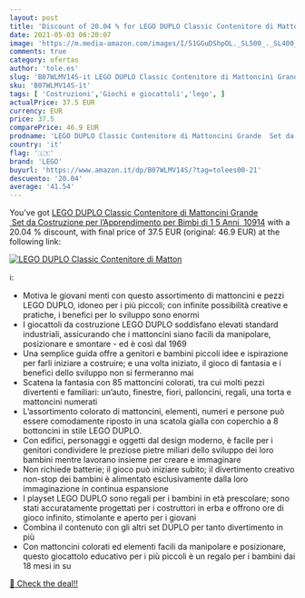 ```yaml
---
layout: post
title: 'Discount of 20.04 % for LEGO DUPLO Classic Contenitore di Matton'
date: 2021-05-03 06:20:07
image: 'https://m.media-amazon.com/images/I/51GGuDShpOL._SL500_._SL400_.jpg'
comments: true
category: ofertas
author: 'tole.es'
slug: 'B07WLMV14S-it LEGO DUPLO Classic Contenitore di Mattoncini Grande Set da...'
sku: 'B07WLMV14S-it'
tags: [ 'Costruzioni','Giochi e giocattoli','lego', ]
actualPrice: 37.5 EUR
currency: EUR
price: 37.5
comparePrice: 46.9 EUR
prodname: 'LEGO DUPLO Classic Contenitore di Mattoncini Grande  Set da Costruzione per l’Apprendimento per Bimbi di 1 5 Anni  10914'
country: 'it'
flag: '🇮🇹'
brand: 'LEGO'
buyurl: 'https://www.amazon.it/dp/B07WLMV14S/?tag=tolees00-21'
descuento: '20.04'
average: '41.54'
---
```


You've got [LEGO DUPLO Classic Contenitore di Mattoncini Grande  Set da Costruzione per l’Apprendimento per Bimbi di 1 5 Anni  10914](https://www.amazon.it/dp/B07WLMV14S/?tag=tolees00-21) with a  20.04 % discount, with final price of 37.5 EUR (original: 46.9 EUR) at the following link:

[![LEGO DUPLO Classic Contenitore di Matton](https://m.media-amazon.com/images/I/51GGuDShpOL._SL500_._SL400_.jpg)](https://www.amazon.it/dp/B07WLMV14S/?tag=tolees00-21)

ℹ️:

- Motiva le giovani menti con questo assortimento di mattoncini e pezzi LEGO DUPLO, idoneo per i più piccoli; con infinite possibilità creative e pratiche, i benefici per lo sviluppo sono enormi
- I giocattoli da costruzione LEGO DUPLO soddisfano elevati standard industriali, assicurando che i mattoncini siano facili da manipolare, posizionare e smontare - ed è così dal 1969
- Una semplice guida offre a genitori e bambini piccoli idee e ispirazione per farli iniziare a costruire; e una volta iniziato, il gioco di fantasia e i benefici dello sviluppo non si fermeranno mai
- Scatena la fantasia con 85 mattoncini colorati, tra cui molti pezzi divertenti e familiari: un’auto, finestre, fiori, palloncini, regali, una torta e mattoncini numerati
- L’assortimento colorato di mattoncini, elementi, numeri e persone può essere comodamente riposto in una scatola gialla con coperchio a 8 bottoncini in stile LEGO DUPLO.
- Con edifici, personaggi e oggetti dal design moderno, è facile per i genitori condividere le preziose pietre miliari dello sviluppo dei loro bambini mentre lavorano insieme per creare e immaginare
- Non richiede batterie; il gioco può iniziare subito; il divertimento creativo non-stop dei bambini è alimentato esclusivamente dalla loro immaginazione in continua espansione
- I playset LEGO DUPLO sono regali per i bambini in età prescolare; sono stati accuratamente progettati per i costruttori in erba e offrono ore di gioco infinito, stimolante e aperto per i giovani
- Combina il contenuto con gli altri set DUPLO per tanto divertimento in più
- Con mattoncini colorati ed elementi facili da manipolare e posizionare, questo giocattolo educativo per i più piccoli è un regalo per i bambini dai 18 mesi in su

[🛒 Check the deal!!](https://www.amazon.it/dp/B07WLMV14S/?tag=tolees00-21)
